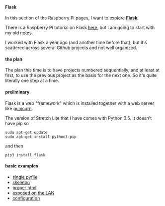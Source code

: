 #### Flask

In this section of the Raspberry Pi pages, I want to explore [**Flask**](http://flask.pocoo.org).  

There is a Raspberry Pi tutorial on Flask [here](https://projects.raspberrypi.org/en/projects/python-web-server-with-flask), but I am going to start with my old notes.

I worked with Flask a year ago (and another time before that), but it's scattered across several Github projects and not well organized.

#### the plan

The plan this time is to have projects numbered sequentially, and at least at first, to use the previous project as the basis for the next one.  So it's quite literally one step at a time.  

#### preliminary

Flask is a web "framework" which is installed together with a web server like [gunicorn](https://gunicorn.org).

The version of Stretch Lite that I have comes with Python 3.5.  It doesn't have pip so

```
sudo apt-get update
sudo apt-get install python3-pip
```

and then

```
pip3 install flask
```

#### basic examples

- [single pyfile](1-single-pyfile/README.md)
- [skeleton](2-skeleton/README.md)
- [proper html](3-html/README.md)
- [exposed on the LAN](4-ports/README.md)
- [configuration](5-config/README.md)